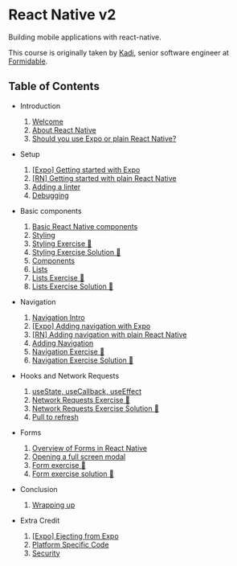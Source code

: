 # React Native v2

Building mobile applications with react-native.

This course is originally taken by [Kadi](https://github.com/kadikraman), senior software engineer at [Formidable](https://formidable.com/).

## Table of Contents

- Introduction
   1. [Welcome](src/01.welcome.md)
   2. [About React Native](src/02.about-rn.md)
   3. [Should you use Expo or plain React Native?](src/03.expo-vs-rn.md)

- Setup
   1. [\[Expo\] Getting started with Expo](src/04.getting-started-with-expo.md)
   2. [\[RN\] Getting started with plain React Native](src/05.getting-started-with-plain-rn.md)
   3. [Adding a linter](src/06.adding-linter.md)
   4. [Debugging](src/07.debugging.md)

- Basic components
   1. [Basic React Native components](./src/08.basic-rn-components.md)
   2. [Styling](./src/09.styling.md)
   3. [Styling Exercise 📝](./src/10.styling-exercise.md)
   4. [Styling Exercise Solution 👀](./src/11.styling-solution.md)
   5. [Components](./src/12.components.md)
   6. [Lists](./src/13.lists.md)
   7. [Lists Exercise 📝](./src/14.lists-exercise.md)
   8. [Lists Exercise Solution 👀](./src/15.lists-exercise-solution.md)

- Navigation
   1. [Navigation Intro](./src/16.navigation-intro.md)
   2. [[Expo] Adding navigation with Expo](./src/17.adding-navigation-expo.md)
   3. [[RN] Adding navigation with plain React Native](./src/18.adding-navigation-plain-rn.md)
   4. [Adding Navigation](./src/19.adding-navigation.md)
   5. [Navigation Exercise 📝](./src/20.navigation-exercise.md)
   6. [Navigation Exercise Solution 👀](./src/21.navigation-exercise-solution.md)

- Hooks and Network Requests
  1. [useState, useCallback, useEffect](./src/22.hooks.md)
  2. [Network Requests Exercise 📝](./src/23.network-request-exercise.md)
  3. [Network Requests Exercise Solution 👀](./src/24.network-request-ex-solution.md)
  4. [Pull to refresh](./src/25.pull-to-refresh.md)

- Forms
  1. [Overview of Forms in React Native](./src/26.forms-overview.md)
  2. [Opening a full screen modal](./src/27.full-screen-modal.md)
  3. [Form exercise 📝](./src/28.form-exercise.md)
  4. [Form exercise solution 👀](./src/29.form-exercise-solution.md)

- Conclusion
  1. [Wrapping up](./src/30.wrapping-up.md)

- Extra Credit
  1. [[Expo] Ejecting from Expo](./src/31.ejecting-from-expo.md)
  2. [Platform Specific Code](./src/32.platform-specific-code.md)
  3. [Security](./src/33.security.md)
